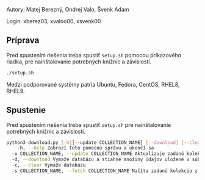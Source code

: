 Autory: Matej Berezný, Ondrej Valo, Švenk Adam

Login: xberez03, xvaloo00, xsvenk00
## Príprava
Pred spustením riešenia treba spustiť `setup.sh` pomocou príkazového riadka, pre nainštalovanie potrebných knižníc a závislostí. 
```sh 
./setup.sh
```
Medzi podporované systémy patria Ubuntu, Fedora, CentOS, RHEL8, RHEL9.
## Spustenie
Pred spustením riešenia treba spustiť `setup.sh` pre nainštalovanie potrebných knižníc a závislostí.
```sh 
python3 download.py [-h][--update COLLECTION_NAME] [--download] [--clear] [--fetch COLLECTION_NAME]
	-h, --help Zobrazí túto pomocnú správu a ukončí sa
  -u COLLECTION_NAME, --update COLLECTION_NAME Aktualizuje zadanú kolekciu v db. Na aktualizáciu každej kolekcie použite „all“.
  -d, --download Vymaže databázu a stiahne množiny údajov uložené v súbore datasets.json
  -c, --clear Vymaže databázu
  -s COLLECTION_NAME, --fetch COLLECTION_NAME Načíta zadanú kolekciu z db
```